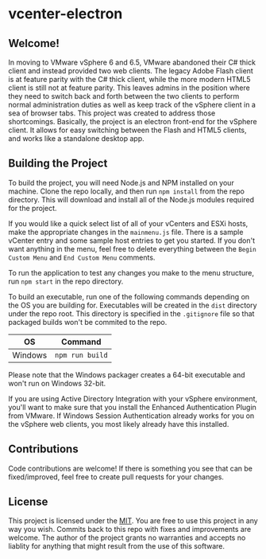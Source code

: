 # vcenter-electron

## Welcome!

In moving to VMware vSphere 6 and 6.5, VMware abandoned their C# thick client and instead provided two web clients. The legacy Adobe Flash client is at feature parity with the C# thick client, while the more modern HTML5 client is still not at feature parity. This leaves admins in the position where they need to switch back and forth between the two clients to perform normal administration duties as well as keep track of the vSphere client in a sea of browser tabs. This project was created to address those shortcomings. Basically, the project is an electron front-end for the vSphere client. It allows for easy switching between the Flash and HTML5 clients, and works like a standalone desktop app.

## Building the Project

To build the project, you will need Node.js and NPM installed on your machine. Clone the repo locally, and then run `npm install` from the repo directory. This will download and install all of the Node.js modules required for the project. 

If you would like a quick select list of all of your vCenters and ESXi hosts, make the appropriate changes in the `mainmenu.js` file. There is a sample vCenter entry and some sample host entries to get you started. If you don't want anything in the menu, feel free to delete everything between the `Begin Custom Menu` and `End Custom Menu` comments.

To run the application to test any changes you make to the menu structure, run `npm start` in the repo directory.

To build an executable, run one of the following commands depending on the OS you are building for. Executables will be created in the `dist` directory under the repo root. This directory is specified in the `.gitignore` file so that packaged builds won't be commited to the repo.

| OS | Command |
|---|---|
|Windows|`npm run build`|

Please note that the Windows packager creates a 64-bit executable and won't run on Windows 32-bit.

If you are using Active Directory Integration with your vSphere environment, you'll want to make sure that you install the Enhanced Authentication Plugin from VMware. If Windows Session Authentication already works for you on the vSphere web clients, you most likely already have this installed.

## Contributions
Code contributions are welcome! If there is something you see that can be fixed/improved, feel free to create pull requests for your changes. 


## License

This project is licensed under the [MIT](LICENSE.md). You are free to use this project in any way you wish. Commits back to this repo with fixes and improvements are welcome. The author of the project grants no warranties and accepts no liablity for anything that might result from the use of this software. 
